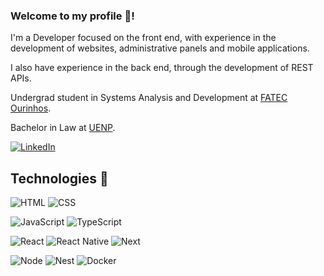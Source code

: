 ### Welcome to my profile 👋!

I'm a Developer focused on the front end, with experience in the development of websites, administrative panels and mobile applications.

I also have experience in the back end, through the development of REST APIs.

Undergrad student in Systems Analysis and Development at <a href="https://www.fatecourinhos.edu.br/aluno/">FATEC Ourinhos</a>.

Bachelor in Law at <a href="https://uenp.edu.br/">UENP</a>.

[![LinkedIn](https://img.shields.io/badge/-LinkedIn-000?style=for-the-badge&logo=linkedin&logoColor=FFF&color:FFF)](https://www.linkedin.com/in/gstvz/)

## Technologies 🚀
![HTML](https://img.shields.io/badge/html-000?style=for-the-badge&logo=html5&logoColor=FFF&color:FFF)
![CSS](https://img.shields.io/badge/css-000?style=for-the-badge&logo=css3&logoColor=FFF&color:FFF)  

![JavaScript](https://img.shields.io/badge/JavaScript-323330?style=for-the-badge&logo=javascript&logoColor=FFF&color:FFF)
![TypeScript](https://img.shields.io/badge/TypeScript-323330?style=for-the-badge&logo=typescript&logoColor=FFF&color:FFF)  


![React](https://img.shields.io/badge/react-000?style=for-the-badge&logo=react&logoColor=FFF&color:FFF)
![React Native](https://img.shields.io/badge/react_native-%2320232a.svg?style=for-the-badge&logo=react&logoColor=FFF&color:FFF)
![Next](https://img.shields.io/badge/next-000000?style=for-the-badge&logo=next.js&logoColor=white)  

![Node](https://img.shields.io/badge/node-000?style=for-the-badge&logo=node.js&logoColor=FFF&color:FFF)
![Nest](https://img.shields.io/badge/nest-000?style=for-the-badge&logo=nestjs&logoColor=FFF&color:FFF)
![Docker](https://img.shields.io/badge/docker-000?style=for-the-badge&logo=docker&logoColor=FFF&color:FFF)

